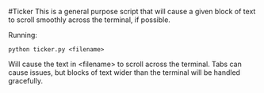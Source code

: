 #Ticker
This is a general purpose script that will cause a given block of text to scroll smoothly across the terminal, if possible.

Running:
```
python ticker.py <filename>
```
Will cause the text in \<filename\> to scroll across the terminal. Tabs can cause issues, but blocks of text wider than the terminal will be handled gracefully.
